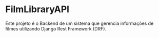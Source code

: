# FilmLibraryAPI
Este projeto é o Backend de um sistema que gerencia informações de filmes utilizando Django Rest Framework (DRF).
